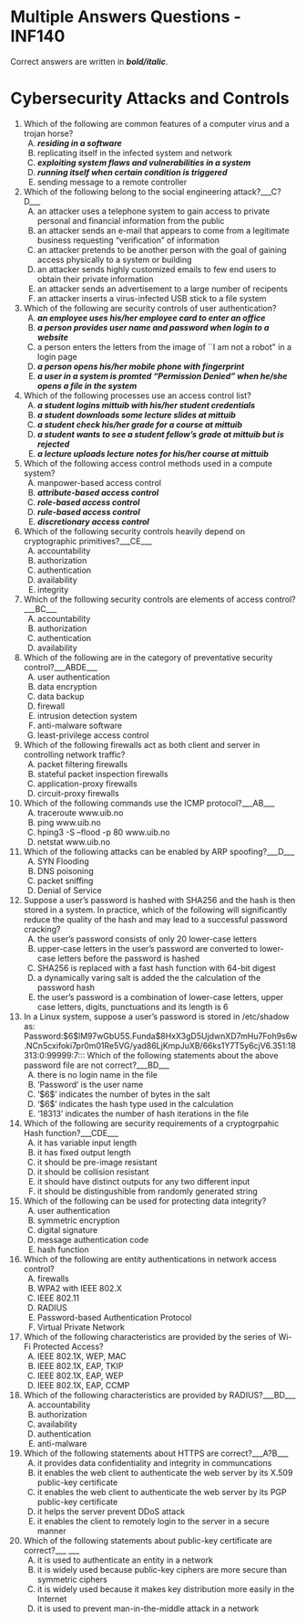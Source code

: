# Multiple Answers Questions - INF140

Correct answers are written in ***bold/italic***.

<!DOCTYPE html>
<html>

<head>
  <title>INF140_EXAM</title>
  <link rel="stylesheet" href="../stylesheet.css">
</head>

<body>
  <h1>Cybersecurity Attacks and Controls</h1>
  <div>
  <ol>
    <li>Which of the following are common features of a computer virus and a trojan horse?
      <ol Type="A">
        <li><b><i>residing in a software</b></i></li>
        <li>replicating itself in the infected system and network</li>
        <li><b><i>exploiting system flaws and vulnerabilities in a system</b></i></li>
        <li><b><i>running itself when certain condition is triggered</b></i></li>
        <li>sending message to a remote controller</li>
      </ol>
    </li>
    <li>Which of the following belong to the social engineering attack?___C?D___
      <ol Type="A">
        <li>an attacker uses a telephone system to gain access to private personal and financial information from the
          public</li>
        <li>an attacker sends an e-mail that appears to come from a legitimate business requesting “verification” of
          information</li>
        <li>an attacker pretends to be another person with the goal of gaining access physically to a system or building
        </li>
        <li>an attacker sends highly customized emails to few end users to obtain their private information</li>
        <li>an attacker sends an advertisement to a large number of recipents</li>
        <li>an attacker inserts a virus-infected USB stick to a file system</li>
      </ol>
    </li>
    <li>Which of the following are security controls of user authentication?
      <ol Type="A">
        <li><b><i>an employee uses his/her employee card to enter an office</li>
        <li>a person provides user name and password when login to a website</b></i></li>
        <li>a person enters the letters from the image of ``I am not a robot&quot; in a login page</li>
        <li><b><i>a person opens his/her mobile phone with fingerprint</b></i></li>
        <li><b><i>a user in a system is promted “Permission Denied” when he/she opens a file in the system</b></i></li>
      </ol>
    </li>
    <li>Which of the following processes use an access control list?
      <ol Type="A">
        <li><b><i>a student logins mittuib with his/her student credentials</b></i></li>
        <li><b><i>a student downloads some lecture slides at mittuib</b></i></li>
        <li><b><i>a student check his/her grade for a course at mittuib</b></i></li>
        <li><b><i>a student wants to see a student fellow’s grade at mittuib but is rejected</b></i></li>
        <li><b><i>a lecture uploads lecture notes for his/her course at mittuib</b></i></li>
      </ol>
    </li>
    <li>Which of the following access control methods used in a compute system?
      <ol Type="A">
        <li>manpower-based access control</li>
        <li><b><i>attribute-based access control</b></i></li>
        <li><b><i>role-based access control</b></i></li>
        <li><b><i>rule-based access control</b></i></li>
        <li><b><i>discretionary access control</b></i></li>
      </ol>
    </li>
    <li>Which of the following security controls heavily depend on cryptographic primitives?___CE___
      <ol Type="A">
        <li>accountability</li>
        <li>authorization</li>
        <li>authentication</li>
        <li>availability</li>
        <li>integrity</li>
      </ol>
    </li>
    <li>Which of the following security controls are elements of access control?___BC___
      <ol Type="A">
        <li>accountability</li>
        <li>authorization</li>
        <li>authentication</li>
        <li>availability</li>
      </ol>
    </li>
    <li>Which of the following are in the category of preventative security control?___ABDE___
      <ol Type="A">
        <li>user authentication</li>
        <li>data encryption</li>
        <li>data backup</li>
        <li>firewall</li>
        <li>intrusion detection system</li>
        <li>anti-malware software</li>
        <li>least-privilege access control</li>
      </ol>
    </li>
    <li>Which of the following firewalls act as both client and server in controlling network traffic?
      <ol Type="A">
        <li>packet filtering firewalls</li>
        <li>stateful packet inspection firewalls</li>
        <li>application-proxy firewalls</li>
        <li>circuit-proxy firewalls</li>
      </ol>
    </li>
    <li>Which of the following commands use the ICMP protocol?___AB___
      <ol Type="A">
        <li>traceroute www.uib.no</li>
        <li>ping www.uib.no</li>
        <li>hping3 -S –flood -p 80 www.uib.no</li>
        <li>netstat www.uib.no</li>
      </ol>
    </li>
    <li>Which of the following attacks can be enabled by ARP spoofing?___D___
      <ol Type="A">
        <li>SYN Flooding</li>
        <li>DNS poisoning</li>
        <li>packet sniffing</li>
        <li>Denial of Service</li>
      </ol>
    </li>
    <li>Suppose a user’s password is hashed with SHA256 and the hash is then stored in a system. In practice, which of
      the following will significantly reduce the quality of the hash and may lead to a successful password cracking?
      <ol Type="A">
        <li>the user’s password consists of only 20 lower-case letters</li>
        <li>upper-case letters in the user’s password are converted to lower-case letters before the password is hashed
        </li>
        <li>SHA256 is replaced with a fast hash function with 64-bit digest</li>
        <!--<li>the user’s password has length &lt; 8</li>-->
        <li>a dynamically varing salt is added the the calculation of the password hash</li>
        <li>the user’s password is a combination of lower-case letters, upper case letters, digits, punctuations and its
          length is 6</li>
      </ol>
    </li>
    <li>In a Linux system, suppose a user’s password is stored in /etc/shadow as:<br />
      Password:$6$lM97wGbU5S.Funda$8HxX3gD5UjdwnXD7mHu7Foh9s6w.NCn5cxifoki7pr0m01Re5VG/yad86LjKmpJuXB/66ks1Y7T5y6cjV6.351:18313:0:99999:7:::
      Which of the following statements about the above password file are not correct?___BD___
      <ol Type="A">
        <li>there is no login name in the file</li>
        <li>‘Password’ is the user name</li>
        <li>‘$6$’ indicates the number of bytes in the salt</li>
        <li>‘$6$’ indicates the hash type used in the calculation</li>
        <li>‘18313’ indicates the number of hash iterations in the file</li>
      </ol>
    </li>
    <li>Which of the following are security requirements of a cryptogrpahic Hash function?___CDE___
      <ol Type="A">
        <li>it has variable input length</li>
        <li>it has fixed output length</li>
        <li>it should be pre-image resistant</li>
        <li>it should be collision resistant</li>
        <li>it should have distinct outputs for any two different input</li>
        <li>it should be distingushible from randomly generated string</li>
      </ol>
    </li>
    <li>Which of the following can be used for protecting data integrity?
      <ol Type="A">
        <li>user authentication</li>
        <li>symmetric encryption</li>
        <li>digital signature</li>
        <li>message authentication code</li>
        <li>hash function</li>
      </ol>
    </li>
    <li>Which of the following are entity authentications in network access control?
      <ol Type="A">
        <li>firewalls</li>
        <li>WPA2 with IEEE 802.X</li>
        <li>IEEE 802.11</li>
        <li>RADIUS</li>
        <li>Password-based Authentication Protocol</li>
        <li>Virtual Private Network</li>
      </ol>
    </li>
    <li>Which of the following characteristics are provided by the series of Wi-Fi Protected Access?
      <ol Type="A">
        <li>IEEE 802.1X, WEP, MAC</li>
        <li>IEEE 802.1X, EAP, TKIP</li>
        <li>IEEE 802.1X, EAP, WEP</li>
        <li>IEEE 802.1X, EAP, CCMP</li>
      </ol>
    </li>
    <li>Which of the following characteristics are provided by RADIUS?___BD___
      <ol Type="A">
        <li>accountability</li>
        <li>authorization</li>
        <li>availability</li>
        <li>authentication</li>
        <!--<li>aggregation</li>-->
        <li>anti-malware</li>
      </ol>
    </li>
    <li>Which of the following statements about HTTPS are correct?___A?B___
      <ol Type="A">
        <li>it provides data confidentiality and integrity in communcations</li>
        <li>it enables the web client to authenticate the web server by its X.509 public-key certificate</li>
        <li>it enables the web client to authenticate the web server by its PGP public-key certificate</li>
        <li>it helps the server prevent DDoS attack</li>
        <li>it enables the client to remotely login to the server in a secure manner</li>
      </ol>
    </li>
    <li>Which of the following statements about public-key certificate are correct?___ ___
      <ol Type="A">
        <li>it is used to authenticate an entity in a network</li>
        <li>it is widely used because public-key ciphers are more secure than symmetric ciphers</li>
        <li>it is widely used because it makes key distribution more easily in the Internet</li>
        <li>it is used to prevent man-in-the-middle attack in a network</li>
      </ol>
    </li>
  </ol>
  </div>
</body>
</html>